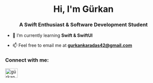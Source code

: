<h1 align="center">Hi, I'm Gürkan</h1>
<h3 align="center">A Swift Enthusiast & Software Development Student</h3>

- 🌱 I’m currently learning **Swift & SwiftUI**

- 📫 Feel free to email me at **gurkankaradas42@gmail.com**
  
<h3 align="left">Connect with me:</h3>
<p align="left">
<a href="https://linkedin.com/in/gürkan karadaş" target="blank"><img align="center" src="https://raw.githubusercontent.com/rahuldkjain/github-profile-readme-generator/master/src/images/icons/Social/linked-in-alt.svg" alt="gürkan karadaş" height="30" width="40" /></a>
</p>

